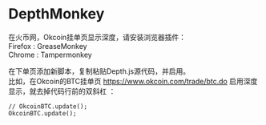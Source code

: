 DepthMonkey
===========

在火币网，Okcoin挂单页显示深度，请安装浏览器插件：  
Firefox  : GreaseMonkey  
Chrome : Tampermonkey

在下单页添加新脚本，复制粘贴Depth.js源代码，并启用。  
比如，在Okcoin的BTC挂单页 https://www.okcoin.com/trade/btc.do 启用深度显示，就去掉代码行前的双斜杠 ：  
```
// OkcoinBTC.update();   
OkcoinBTC.update();
```
